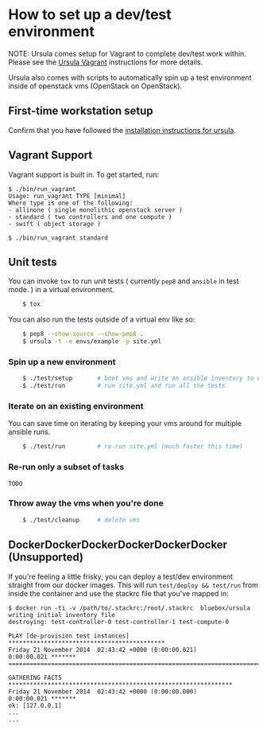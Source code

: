 # How to set up a dev/test environment

NOTE: Ursula comes setup for Vagrant to complete dev/test work within.  Please see the [Ursula Vagrant](https://github.com/blueboxgroup/ursula/blob/master/doc/dev-test.md#vagrant) instructions for more details.

Ursula also comes with scripts to automatically spin up a test environment inside of openstack vms (OpenStack on OpenStack).

## First-time workstation setup

Confirm that you have followed the [installation instructions for ursula](https://github.com/blueboxgroup/ursula#installation).

## Vagrant Support

Vagrant support is built in. To get started, run:

```
$ ./bin/run_vagrant
Usage: run_vagrant TYPE [minimal]
Where type is one of the following:
- allinone ( single monolithic openstack server )
- standard ( two controllers and one compute )
- swift ( object storage )

$ ./bin/run_vagrant standard
```

## Unit tests

You can invoke `tox` to run unit tests ( currently `pep8` and `ansible` in test mode. ) in a virtual environment.

```bash
    $ tox
```

You can also run the tests outside of a virtual env like so:

```bash
    $ pep8 --show-source --show-pep8 .
    $ ursula -t -e envs/example -p site.yml
```

### Spin up a new environment

```bash
    $ ./test/setup       # boot vms and write an ansible inventory to envs/example/hosts
    $ ./test/run         # run site.yml and run all the tests
```

### Iterate on an existing environment

You can save time on iterating by keeping your vms around for multiple ansible runs.

```bash
    $ ./test/run         # re-run site.yml (much faster this time)
```

### Re-run only a subset of tasks

    TODO

### Throw away the vms when you're done

```bash
    $ ./test/cleanup     # delete vms
```

## DockerDockerDockerDockerDockerDocker (Unsupported)

If you're feeling a little frisky, you can deploy a test/dev environment straight from our docker images.
This will run `test/deploy && test/run` from inside the container and use the stackrc file that you've mapped in:

```
$ docker run -ti -v /path/to/.stackrc:/root/.stackrc  bluebox/ursula
writing initial inventory file
destroying: test-controller-0 test-controller-1 test-compute-0

PLAY [de-provision test instances] ********************************************
Friday 21 November 2014  02:43:42 +0000 (0:00:00.021)       0:00:00.021 *******
===============================================================================

GATHERING FACTS ***************************************************************
Friday 21 November 2014  02:43:42 +0000 (0:00:00.000)       0:00:00.021 *******
ok: [127.0.0.1]
...
...
```
